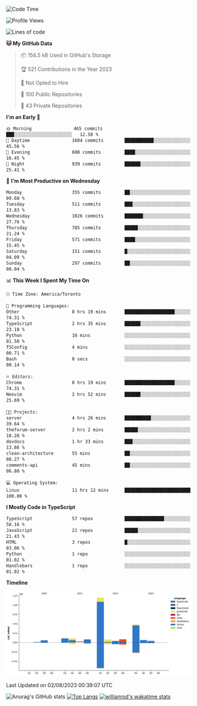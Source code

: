 <!--START_SECTION:waka-->
![Code Time](http://img.shields.io/badge/Code%20Time-439%20hrs%2043%20mins-blue)

![Profile Views](http://img.shields.io/badge/Profile%20Views-0-blue)

![Lines of code](https://img.shields.io/badge/From%20Hello%20World%20I%27ve%20Written-2.4%20million%20lines%20of%20code-blue)

**🐱 My GitHub Data** 

> 📦 156.5 kB Used in GitHub's Storage 
 > 
> 🏆 521 Contributions in the Year 2023
 > 
> 🚫 Not Opted to Hire
 > 
> 📜 100 Public Repositories 
 > 
> 🔑 43 Private Repositories 
 > 
**I'm an Early 🐤** 

```text
🌞 Morning                465 commits         ███░░░░░░░░░░░░░░░░░░░░░░   12.58 % 
🌆 Daytime                1684 commits        ███████████░░░░░░░░░░░░░░   45.56 % 
🌃 Evening                608 commits         ████░░░░░░░░░░░░░░░░░░░░░   16.45 % 
🌙 Night                  939 commits         ██████░░░░░░░░░░░░░░░░░░░   25.41 % 
```
📅 **I'm Most Productive on Wednesday** 

```text
Monday                   355 commits         ██░░░░░░░░░░░░░░░░░░░░░░░   09.60 % 
Tuesday                  511 commits         ███░░░░░░░░░░░░░░░░░░░░░░   13.83 % 
Wednesday                1026 commits        ███████░░░░░░░░░░░░░░░░░░   27.76 % 
Thursday                 785 commits         █████░░░░░░░░░░░░░░░░░░░░   21.24 % 
Friday                   571 commits         ████░░░░░░░░░░░░░░░░░░░░░   15.45 % 
Saturday                 151 commits         █░░░░░░░░░░░░░░░░░░░░░░░░   04.09 % 
Sunday                   297 commits         ██░░░░░░░░░░░░░░░░░░░░░░░   08.04 % 
```


📊 **This Week I Spent My Time On** 

```text
🕑︎ Time Zone: America/Toronto

💬 Programming Languages: 
Other                    8 hrs 19 mins       ███████████████████░░░░░░   74.31 % 
TypeScript               2 hrs 35 mins       ██████░░░░░░░░░░░░░░░░░░░   23.18 % 
Python                   10 mins             ░░░░░░░░░░░░░░░░░░░░░░░░░   01.50 % 
TSConfig                 4 mins              ░░░░░░░░░░░░░░░░░░░░░░░░░   00.71 % 
Bash                     0 secs              ░░░░░░░░░░░░░░░░░░░░░░░░░   00.14 % 

🔥 Editors: 
Chrome                   8 hrs 19 mins       ███████████████████░░░░░░   74.31 % 
Neovim                   2 hrs 52 mins       ██████░░░░░░░░░░░░░░░░░░░   25.69 % 

🐱‍💻 Projects: 
server                   4 hrs 26 mins       ██████████░░░░░░░░░░░░░░░   39.64 % 
theforum-server          2 hrs 2 mins        █████░░░░░░░░░░░░░░░░░░░░   18.28 % 
devdocs                  1 hr 33 mins        ███░░░░░░░░░░░░░░░░░░░░░░   13.86 % 
clean-architecture       55 mins             ██░░░░░░░░░░░░░░░░░░░░░░░   08.27 % 
comments-api             45 mins             ██░░░░░░░░░░░░░░░░░░░░░░░   06.80 % 

💻 Operating System: 
Linux                    11 hrs 12 mins      █████████████████████████   100.00 % 
```

**I Mostly Code in TypeScript** 

```text
TypeScript               57 repos            ███████████████░░░░░░░░░░   58.16 % 
JavaScript               21 repos            █████░░░░░░░░░░░░░░░░░░░░   21.43 % 
HTML                     3 repos             █░░░░░░░░░░░░░░░░░░░░░░░░   03.06 % 
Python                   1 repo              ░░░░░░░░░░░░░░░░░░░░░░░░░   01.02 % 
Handlebars               1 repo              ░░░░░░░░░░░░░░░░░░░░░░░░░   01.02 % 
```



**Timeline**

![Lines of Code chart](https://raw.githubusercontent.com/wise-introvert/wise-introvert/master/assets/bar_graph.png)


 Last Updated on 02/08/2023 00:39:07 UTC
<!--END_SECTION:waka-->

![Anurag's GitHub stats](https://github-readme-stats.vercel.app/api?username=wise-introvert&count_private=true&show_icons=true)
[![Top Langs](https://github-readme-stats.vercel.app/api/top-langs/?username=wise-introvert&langs_count=10)](https://github.com/anuraghazra/github-readme-stats)
[![willianrod's wakatime stats](https://github-readme-stats.vercel.app/api/wakatime?username=wiseintrovert)](https://github.com/anuraghazra/github-readme-stats)
